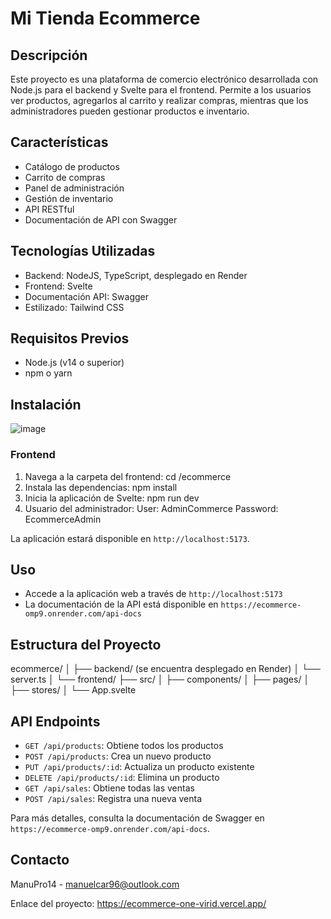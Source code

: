 # Mi Tienda Ecommerce

## Descripción

Este proyecto es una plataforma de comercio electrónico desarrollada con Node.js para el backend y Svelte para el frontend. Permite a los usuarios ver productos, agregarlos al carrito y realizar compras, mientras que los administradores pueden gestionar productos e inventario.

## Características

- Catálogo de productos
- Carrito de compras
- Panel de administración
- Gestión de inventario
- API RESTful
- Documentación de API con Swagger

## Tecnologías Utilizadas

- Backend: NodeJS, TypeScript, desplegado en Render
- Frontend: Svelte
- Documentación API: Swagger
- Estilizado: Tailwind CSS

## Requisitos Previos

- Node.js (v14 o superior)
- npm o yarn

## Instalación

![image](https://github.com/ManuPro14/ecommerce/assets/103762387/7b8a54da-60f2-4021-a415-bff318690b0c)

### Frontend

1. Navega a la carpeta del frontend:
   cd /ecommerce
2. Instala las dependencias:
   npm install
3. Inicia la aplicación de Svelte:
   npm run dev
4. Usuario del administrador:
   User: AdminCommerce
   Password: EcommerceAdmin

La aplicación estará disponible en `http://localhost:5173`.

## Uso

- Accede a la aplicación web a través de `http://localhost:5173`
- La documentación de la API está disponible en `https://ecommerce-omp9.onrender.com/api-docs`

## Estructura del Proyecto

ecommerce/
│
├── backend/ (se encuentra desplegado en Render)
│ └── server.ts
│
└── frontend/
├── src/
│ ├── components/
│ ├── pages/
│ ├── stores/
│ └── App.svelte

## API Endpoints

- `GET /api/products`: Obtiene todos los productos
- `POST /api/products`: Crea un nuevo producto
- `PUT /api/products/:id`: Actualiza un producto existente
- `DELETE /api/products/:id`: Elimina un producto
- `GET /api/sales`: Obtiene todas las ventas
- `POST /api/sales`: Registra una nueva venta

Para más detalles, consulta la documentación de Swagger en `https://ecommerce-omp9.onrender.com/api-docs`.

## Contacto

ManuPro14 - manuelcar96@outlook.com

Enlace del proyecto: https://ecommerce-one-virid.vercel.app/
